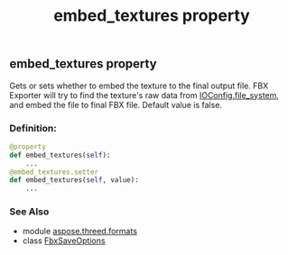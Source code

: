 ﻿---
title: embed_textures property
second_title: Aspose.3D for Python via .NET API References
description: 
type: docs
weight: 30
url: /python-net/aspose.threed.formats/fbxsaveoptions/embed_textures/
is_root: false
---

## embed_textures property


Gets or sets whether to embed the texture to the final output file.
FBX Exporter will try to find the texture's raw data from [IOConfig.file_system](/3d/python-net/aspose.threed.formats/ioconfig#file_system), and embed the file to final FBX file.
Default value is false.
### Definition:
```python
@property
def embed_textures(self):
    ...
@embed_textures.setter
def embed_textures(self, value):
    ...
```

### See Also
* module [aspose.threed.formats](../../)
* class [FbxSaveOptions](/3d/python-net/aspose.threed.formats/fbxsaveoptions)
